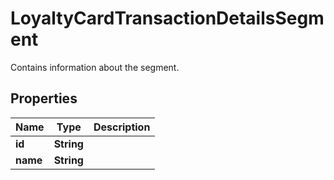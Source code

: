 

# LoyaltyCardTransactionDetailsSegment

Contains information about the segment.

## Properties

| Name | Type | Description |
|------------ | ------------- | ------------- |
|**id** | **String** |  |
|**name** | **String** |  |



